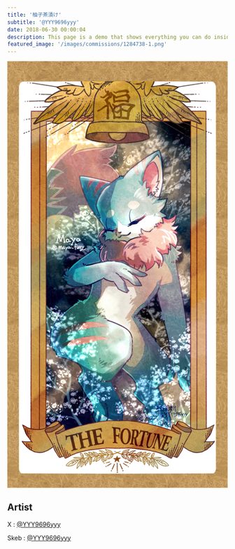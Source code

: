 ```yaml
---
title: '柚子茶漬け'
subtitle: '@YYY9696yyy'
date: 2018-06-30 00:00:04
description: This page is a demo that shows everything you can do inside portfolio and blog posts.
featured_image: '/images/commissions/1284738-1.png'
---
```


![](/images/commissions/1284738-1.png)

## Artist

X : [@YYY9696yyy](https://twitter.com/YYY9696yyy)

Skeb : [@YYY9696yyy](https://skeb.jp/@YYY9696yyy)